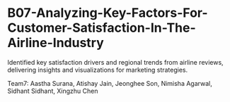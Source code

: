 # B07-Analyzing-Key-Factors-For-Customer-Satisfaction-In-The-Airline-Industry

Identified key satisfaction drivers and regional trends from airline reviews, delivering insights and visualizations for marketing strategies.

Team7: Aastha Surana, Atishay Jain, Jeonghee Son, Nimisha Agarwal, Sidhant Sidhant, Xingzhu Chen
